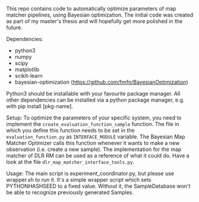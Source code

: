 This repo contains code to automatically optimize parameters of map matcher pipelines, using Bayesian optimization.
The initial code was created as part of my master's thesis and will hopefully get more polished in the future.

Dependencies:
* python3
* numpy
* scipy
* matplotlib
* scikit-learn
* bayesian-optimization (https://github.com/fmfn/BayesianOptimization)

Python3 should be installable with your favourite package manager.
All other dependencies can be installed via a python package manager, e.g. with pip install [pkg-name].

Setup:
To optimize the parameters of your specific system, you need to implement the `create_evaluation_function_sample` function.
The file in which you define this function needs to be set in the `evaluation_function.py` as `INTERFACE_MODULE` variable.
The Bayesian Map Matcher Optimizer calls this function whenever it wants to make a new observation (i.e. create a new sample).
The implementation for the map matcher of DLR RM can be used as a reference of what it could do. Have a look at the file `dlr_map_matcher_interface_tools.py`.

Usage:
The main script is experiment\_coordinator.py, but please use wrapper.sh to run it.
It's a simple wrapper script which sets PYTHONHASHSEED to a fixed value.
Without it, the SampleDatabase won't be able to recognize previously generated Samples.

